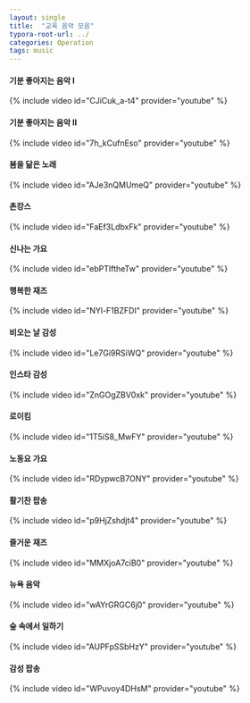 ```yaml
---
layout: single
title:  "교육 음악 모음"
typora-root-url: ../
categories: Operation
tags: music
---
```








#### 기분 좋아지는 음악 Ⅰ



{% include video id="CJiCuk_a-t4" provider="youtube" %}



#### 기분 좋아지는 음악 Ⅱ



{% include video id="7h_kCufnEso" provider="youtube" %}



#### 봄을 닮은 노래



{% include video id="AJe3nQMUmeQ" provider="youtube" %}



#### 촌캉스



{% include video id="FaEf3LdbxFk" provider="youtube" %}



#### 신나는 가요



{% include video id="ebPTIftheTw" provider="youtube" %}



#### 행복한 재즈



{% include video id="NYl-F1BZFDI" provider="youtube" %}



#### 비오는 날 감성



{% include video id="Le7Gi9RSiWQ" provider="youtube" %}



#### 인스타 감성



{% include video id="ZnGOgZBV0xk" provider="youtube" %}



#### 로이킴



{% include video id="1T5iS8_MwFY" provider="youtube" %}



#### 노동요 가요



{% include video id="RDypwcB7ONY" provider="youtube" %}



#### 활기찬 팝송



{% include video id="p9HjZshdjt4" provider="youtube" %}



#### 즐거운 재즈




{% include video id="MMXjoA7ciB0" provider="youtube" %}



#### 뉴욕 음악



{% include video id="wAYrGRGC6j0" provider="youtube" %}



#### 숲 속에서 일하기



{% include video id="AUPFpSSbHzY" provider="youtube" %}



#### 감성 팝송



{% include video id="WPuvoy4DHsM" provider="youtube" %}



